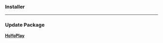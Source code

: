 ### Installer
---

### Update Package
**[HoYoPlay](https://hyp-webstatic.hoyoverse.com/hyp-client/VYTpXlbWo8_1.7.3.261_1_1_cps_hyp_global_VYTpXlbWo8_21hoyoverse_202505081105_YXxcagMy.zip)**
